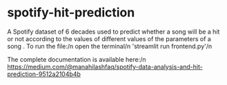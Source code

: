# spotify-hit-prediction
A Spotify dataset of 6 decades used to predict whether a song will be a hit or not according to the values of different values of the parameters of a song
.
To run the file:/n
open the terminal/n
'streamlit run frontend.py'/n

The complete documentation is available here:/n
https://medium.com/@manahilashfaq/spotify-data-analysis-and-hit-prediction-9512a2104b4b
